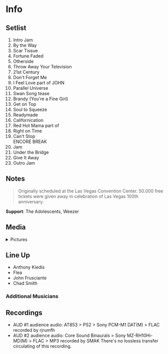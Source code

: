 # Info

## Setlist

1. Intro Jam
2. By the Way
3. Scar Tissue
4. Fortune Faded
5. Otherside
6. Throw Away Your Television
7. 21st Century
8. Don't Forget Me
9. I Feel Love part of JOHN
10. Parallel Universe
11. Swan Song tease
12. Brandy (You're a Fine Girl)
13. Get on Top
14. Soul to Squeeze
15. Readymade
16. Californication
17. Red Hot Mama part of
18. Right on Time
19. Can't Stop
<br>ENCORE BREAK
20. Jam
21. Under the Bridge
22. Give It Away
23. Outro Jam

## Notes

> Originally scheduled at the Las Vegas Convention Center. 50.000 free tickets were given away in celebration of Las Vegas 100th anniversary.

**Support**: The Adolescents, Weezer

## Media 

<details>
  <summary>Pictures</summary>
  <!--<img alt="Setlist" title="Setlist" src="_.jpg" height="200" />
  <img alt="Clipping" title="Clipping" src="_.jpg" height="200" />
  <img alt="Flyer" title="Flyer" src="_.jpg" height="200" />-->
</details>

## Line Up

* Anthony Kiedis
* Flea
* John Frusciante
* Chad Smith

### Additional Musicians

## Recordings

* AUD #1 audience audio: AT853 > PS2 > Sony PCM-M1 DAT(M) > FLAC recorded by rjrumfh
* AUD #2 audience audio: Core Sound Binaurals > Sony MZ-RH10Hi-MD(M) > FLAC > MP3 recorded by SMAK There's no lossless transfer circulating of this recording.
